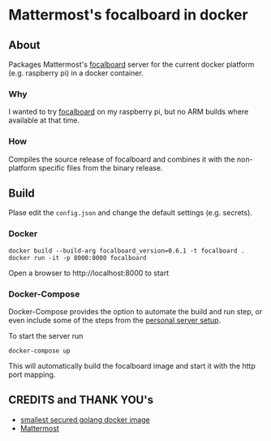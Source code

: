# Mattermost's focalboard in docker

## About

Packages Mattermost's [focalboard](https://www.focalboard.com/) server for the current docker platform (e.g. raspberry pi) in a docker container.

### Why

I wanted to try [focalboard](https://www.focalboard.com/) on my raspberry pi, but no ARM builds where available at that time.

### How

Compiles the source release of focalboard and combines it with the non-platform specific files from the binary release.

## Build

Plase edit the `config.json` and change the default settings (e.g. secrets).

### Docker

```
docker build --build-arg focalboard_version=0.6.1 -t focalboard .
docker run -it -p 8000:8000 focalboard
```

Open a browser to http://localhost:8000 to start

### Docker-Compose

Docker-Compose provides the option to automate the build and run step, or even include some of the steps from the [personal server setup](https://www.focalboard.com/download/personal-edition/ubuntu/).


To start the server run

```
docker-compose up
``` 

This will automatically build the focalboard image and start it with the http port mapping.

## CREDITS and THANK YOU's

- [smallest secured golang docker image](https://github.com/chemidy/smallest-secured-golang-docker-image)
- [Mattermost](https://github.com/mattermost/focalboard)
